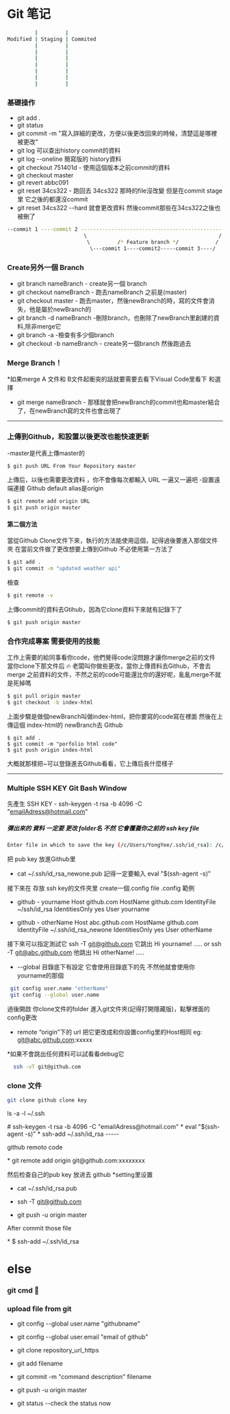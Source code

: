 # Git 笔记
``` bash
         |         |
Modified | Staging | Commited
         |         |
         |         |
         |         |
         |         |
         |         |
         |         |
         |         |
```        
### 基礎操作
* git add . 
* git status
* git commit -m "寫入詳細的更改，方便以後更改回來的時候，清楚這是哪裡被更改"
* git log 可以查出history commit的資料
* git log --oneline 簡寫版的 history資料
* git checkout 751401d - 使用這個版本之前commit的資料
* git checkout master 
* git revert abbc091
* git reset 34cs322 - 跑回去 34cs322 那時的file沒改變 但是在commit stage里 它之後的都還沒commit
* git reset 34cs322 --hard 就會更改資料 然後commit那些在34cs322之後也被刪了

``` bash 
--commit 1 ----commit 2 ---------------------------------------------------merge commit
                         \                                           /
                          \         /* Feature branch */            /
                           \---commit 1----commit2-----commit 3----/
 ```
 ### Create另外一個 Branch
 * git branch nameBranch - create另一個 branch
 * git checkout nameBranch - 跑去nameBranch 之前是(master)
 * git checkout master - 跑去master，然後newBranch的時，寫的文件會消失，他是屬於newBranch的
 * git branch -d nameBranch -刪除branch，也刪除了newBranch里創建的資料,除非merge它
 * git branch -a -檢查有多少個branch
 * git checkout -b nameBranch - create另一個branch 然後跑過去 
 
 ### Merge Branch！
 *如果merge A 文件和 B文件起衝突的話就要需要去看下Visual Code里看下 和選擇
 * git merge nameBranch - 那樣就會把newBranch的commit也和master結合了，在newBranch寫的文件也會出現了
 
 -------------------------------
 
 ### 上傳到Github，和設置以後更改也能快速更新
 -master是代表上傳master的 
 ``` bash
 $ git push URL From Your Repository master
 ```
 上傳后，以後也需要更改資料 ，你不會像每次都輸入 URL 一遍又一遍吧
 -設置遠端連接 Github default alias是origin
 ``` bash
 $ git remote add origin URL 
 $ git push origin master 
 ```
 
#### 第二個方法
當從Github Clone文件下來，執行的方法能使用這個，記得過後要進入那個文件夾
在當前文件做了更改想要上傳到Github 不必使用第一方法了
``` bash
$ git add .
$ git commit -m "updated weather api"
```
檢查
``` bash
$ git remote -v
```
上傳commit的資料去Gtihub，因為它clone資料下來就有記錄下了
``` bash
$ git push origin master
```
### 合作完成專案 需要使用的技能
工作上需要的給同事看你code，他們覺得code沒問題才讓你merge之前的文件
當你clone下那文件后 :fire:
老闆叫你做些更改，當你上傳資料去Github，不會去merge 之前資料的文件，不然之前的code可能還比你的還好呢，亂亂merge不就是死掉嗎
``` bash
$ git pull origin master
$ git checkout -b index-html
```
上面步驟是做個newBranch叫做index-html，把你要寫的code寫在裡面
然後在上傳這個 index-html的 newBranch去 Github
```
$ git add .
$ git commit -m "porfolio html code"
$ git push origin index-html
```
大概就那樣把~可以登錄進去Github看看，它上傳后長什麼樣子



-----------------------------------------
                            

### Multiple SSH KEY Git Bash Window
先產生 SSH KEY - ssh-keygen -t rsa -b 4096 -C "emailAdress@hotmail.com"
##### 彈出來的 資料 一定要 更改 folder名 不然 它會覆蓋你之前的 ssh key file
``` bash
Enter file in which to save the key (/c/Users/YongYee/.ssh/id_rsa): /c/Users/YongYee/.ssh/id_rsa_newone

```
把 pub key 放進Github里
*  cat ~/.ssh/id_rsa_newone.pub
記得一定要輸入 eval "$(ssh-agent -s)"
 
接下來在 存放 ssh key的文件夾里 create一個.config file
.config 範例
* github - yourname
  Host github.com
  HostName github.com
  IdentityFile ~/ssh/id_rsa
  IdentitiesOnly yes
  User yourname

* github - otherName
  Host abc.github.com
  HostName github.com
  IdentityFile ~/.ssh/id_rsa_newone
  IdentitiesOnly yes
  User otherName
  
接下來可以指定測試它 
ssh -T git@github.com
它跳出 Hi yourname! .....
or
ssh -T git@abc.github.com
他跳出 Hi otherName! .....

* --global 目錄底下有設定 它會使用目錄底下的先 不然他就會使用你 yourname的那個
``` bash
 git config user.name "otherName"
 git config --global user.name
 ```
 過後開啟 你clone文件的folder 進入git文件夾(記得打開隱藏版)，點擊裡面的config更改
 * remote “origin”下的 url
 把它更改成和你設置config里的Host相同 
 eg: git@abc.github.com:xxxxx 
 
 

*如果不會跳出任何資料可以試看看debug它
``` bash
  ssh -vT git@github.com
```


### clone 文件
``` bash
git clone github clone key
```


<p>ls -a -l ~/.ssh</p>
#  ssh-keygen -t rsa -b 4096 -C "emailAdress@hotmail.com"
* eval "$(ssh-agent -s)"
* ssh-add ~/.ssh/id_rsa
-----
<p>github remoto code</p>
* git remote add origin git@github.com:xxxxxxxx

然后检查自己的pub key 放进去 github *setting里设置
*  cat ~/.ssh/id_rsa.pub

* ssh -T git@github.com
* git push -u origin master



<p>After commit those file</p>
*  $ ssh-add ~/.ssh/id_rsa 


# else
### git cmd :rocket:
### upload file from git
* git config --global user.name "githubname"
* git config --global user.email "email of github"
* git clone repository_url_https 
* git add filename
* git commit -m "command description" filename
* git push -u origin master

* git status --check the status now

